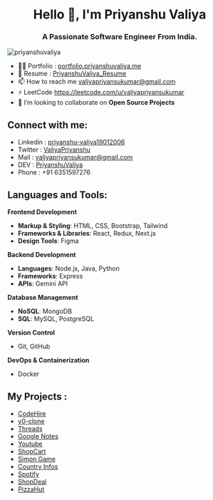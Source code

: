 <h1 align="center">Hello 👋, I'm Priyanshu Valiya</h1>
<h3 align="center">A Passionate Software Engineer From India.</h3>

<p align="left"> <img src="https://komarev.com/ghpvc/?username=priyanshuvaliya&label=Profile%20views&color=0e75b6&style=flat" alt="priyanshuvaliya" /> </p>

- 👨‍💻 Portfolio : [portfolio.priyanshuvaliya.me](https://portfolio.priyanshuvaliya.me)
- 📄 Resume : [PriyanshuValiya_Resume](https://drive.google.com/file/d/1T-r4mebVSDqTKX-Wt-kL4aosUYvr4BVU/view)
- 📫 How to reach me valiyapriyansukumar@gmail.com
- ⚡ LeetCode https://leetcode.com/u/valiyapriyansukumar
- 🤝 I’m looking to collaborate on **Open Source Projects**

<h2 align="left">Connect with me:</h2>

- Linkedin : [priyanshu-valiya19012006](https://www.linkedin.com/in/priyanshu-valiya19012006)
- Twitter : [ValiyaPriyanshu](https://x.com/ValiyaPriyanshu?t=fODhuE-xes8Cv9nksqHe1w&s=08)
- Mail : valiyapriyansukumar@gmail.com
- DEV : [PriyanshuValiya](https://dev.to/priyansukumar_valiya_c0bf)
- Phone : +91 6351597276

<h2 align="left">Languages and Tools:</h2>

**Frontend Development**
- **Markup & Styling**: HTML, CSS, Bootstrap, Tailwind
- **Frameworks & Libraries**: React, Redux, Next.js
- **Design Tools**: Figma

**Backend Development**
- **Languages**: Node.js, Java, Python
- **Frameworks**: Express
- **APIs**: Gemini API

**Database Management**
- **NoSQL**: MongoDB
- **SQL**: MySQL, PostgreSQL

**Version Control**
- Git, GitHub

**DevOps & Containerization**
- Docker

<h2 align="left">My Projects :</h2>

- [CodeHire](https://code-hire.priyanshuvaliya.me)
- [v0-clone](https://v0-clone-azure.vercel.app)
- [Threads](https://threads-b9qr.onrender.com)
- [Google Notes](https://google-notes-mrbxgsina-priyanshuvaliyas-projects.vercel.app/)
- [Youtube](https://youtube-clone-swart-eight.vercel.app)
- [ShopCart](https://priyanshuvaliya-shopcart.onrender.com)
- [Simon Game](https://simon-game-khaki-nine.vercel.app)
- [Country Infos](https://priyanshuvaliya.github.io/Country-Info)
- [Spotify](https://spotify-clone-git-main-priyanshuvaliyas-projects.vercel.app)
- [ShopDeal](https://shop-deal-priyanshuvaliyas-projects.vercel.app/index.html)
- [PizzaHut](https://www.figma.com/proto/M89FIqF8TtPFMIfi00ddMN/Pizza-Hut?type=design&node-id=3-7&t=XDRYa8Hul8JAvtRW-0&scaling=scale-down&page-id=0%3A1)
